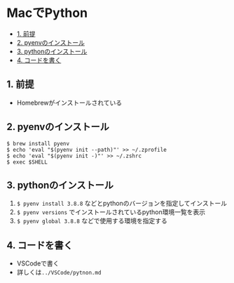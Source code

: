 # MacでPython

- [1. 前提](#1-前提)
- [2. pyenvのインストール](#2-pyenvのインストール)
- [3. pythonのインストール](#3-pythonのインストール)
- [4. コードを書く](#4-コードを書く)

## 1. 前提
- Homebrewがインストールされている

## 2. pyenvのインストール
```shell
$ brew install pyenv
$ echo 'eval "$(pyenv init --path)"' >> ~/.zprofile
$ echo 'eval "$(pyenv init -)"' >> ~/.zshrc
$ exec $SHELL
```

## 3. pythonのインストール
1. `$ pyenv install 3.8.8` などとpythonのバージョンを指定してインストール
2. `$ pyenv versions` でインストールされているpython環境一覧を表示
3. `$ pyenv global 3.8.8` などで使用する環境を指定する

## 4. コードを書く
- VSCodeで書く
- 詳しくは`../VSCode/pytnon.md`